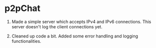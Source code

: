 p2pChat
=======

1. Made a simple server which accepts IPv4 and IPv6 connections. This server doesn't log the client connections yet.

2. Cleaned up code a bit. Added some error handling and logging functionalities.
